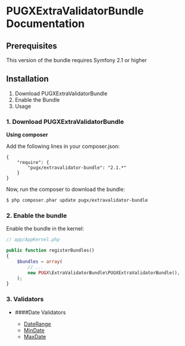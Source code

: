 PUGXExtraValidatorBundle Documentation
=====================================

## Prerequisites

This version of the bundle requires Symfony 2.1 or higher

## Installation

1. Download PUGXExtraValidatorBundle
2. Enable the Bundle
3. Usage

### 1. Download PUGXExtraValidatorBundle

**Using composer**

Add the following lines in your composer.json:

```
{
    "require": {
        "pugx/extravalidator-bundle": "2.1.*"
    }
}

```

Now, run the composer to download the bundle:

``` bash
$ php composer.phar update pugx/extravalidator-bundle
```

### 2. Enable the bundle

Enable the bundle in the kernel:

``` php
// app/AppKernel.php

public function registerBundles()
{
    $bundles = array(
        // ...
        new PUGX\ExtraValidatorBundle\PUGXExtraValidatorBundle(),
    );
}
```

### 3. Validators


* ####Date Validators

	* [DateRange](/PUGX/PUGXExtraValidatorBundle/tree/master/Resources/doc/dateRange.md)
	* [MinDate](/PUGX/PUGXExtraValidatorBundle/tree/master/Resources/doc/minDate.md)
	* [MaxDate](/PUGX/PUGXExtraValidatorBundle/tree/master/Resources/doc/maxDate.md)

